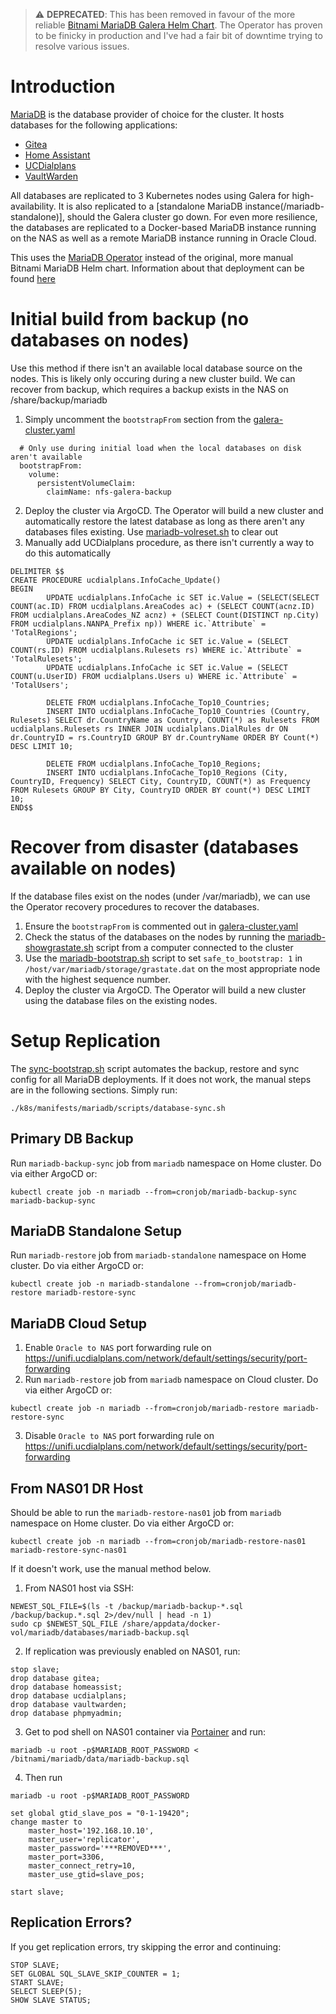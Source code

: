 > :warning: **DEPRECATED**: This has been removed in favour of the more reliable [Bitnami MariaDB Galera Helm Chart](/mariadb). The Operator has proven to be finicky in production and I've had a fair bit of downtime trying to resolve various issues.

# Introduction
[MariaDB](https://mariadb.org/) is the database provider of choice for the cluster. It hosts databases for the following applications:
* [Gitea](/manifests/gitea)
* [Home Assistant](/manifests/home-automation/homeassist)
* [UCDialplans](/manifests/ucdialplans)
* [VaultWarden](/manifests/vaultwarden)

All databases are replicated to 3 Kubernetes nodes using Galera for high-availability. It is also replicated to a [standalone MariaDB instance(/mariadb-standalone)], should the Galera cluster go down. For even more resilience, the databases are replicated to a Docker-based MariaDB instance running on the NAS as well as a remote MariaDB instance running in Oracle Cloud.

This uses the [MariaDB Operator](https://github.com/mariadb-operator/mariadb-operator) instead of the original, more manual Bitnami MariaDB Helm chart. Information about that deployment can be found [here](/mariadb)

# Initial build from backup (no databases on nodes)
Use this method if there isn't an available local database source on the nodes. This is likely only occuring during a new cluster build. We can recover from backup, which requires a backup exists in the NAS on /share/backup/mariadb
1. Simply uncomment the `bootstrapFrom` section from the [galera-cluster.yaml](galera-cluster.yaml)
```
  # Only use during initial load when the local databases on disk aren't available
  bootstrapFrom:
    volume:
      persistentVolumeClaim: 
        claimName: nfs-galera-backup
```
2. Deploy the cluster via ArgoCD. The Operator will build a new cluster and automatically restore the latest database as long as there aren't any databases files existing. Use [mariadb-volreset.sh](scripts/mariadb-volreset.yaml) to clear out
3. Manually add UCDialplans procedure, as there isn't currently a way to do this automatically
```
DELIMITER $$
CREATE PROCEDURE ucdialplans.InfoCache_Update()
BEGIN
        UPDATE ucdialplans.InfoCache ic SET ic.Value = (SELECT(SELECT COUNT(ac.ID) FROM ucdialplans.AreaCodes ac) + (SELECT COUNT(acnz.ID) FROM ucdialplans.AreaCodes_NZ acnz) + (SELECT Count(DISTINCT np.City) FROM ucdialplans.NANPA_Prefix np)) WHERE ic.`Attribute` = 'TotalRegions';
        UPDATE ucdialplans.InfoCache ic SET ic.Value = (SELECT COUNT(rs.ID) FROM ucdialplans.Rulesets rs) WHERE ic.`Attribute` = 'TotalRulesets';
        UPDATE ucdialplans.InfoCache ic SET ic.Value = (SELECT COUNT(u.UserID) FROM ucdialplans.Users u) WHERE ic.`Attribute` = 'TotalUsers';

        DELETE FROM ucdialplans.InfoCache_Top10_Countries;
        INSERT INTO ucdialplans.InfoCache_Top10_Countries (Country, Rulesets) SELECT dr.CountryName as Country, COUNT(*) as Rulesets FROM ucdialplans.Rulesets rs INNER JOIN ucdialplans.DialRules dr ON dr.CountryID = rs.CountryID GROUP BY dr.CountryName ORDER BY Count(*) DESC LIMIT 10;

        DELETE FROM ucdialplans.InfoCache_Top10_Regions;
        INSERT INTO ucdialplans.InfoCache_Top10_Regions (City, CountryID, Frequency) SELECT City, CountryID, COUNT(*) as Frequency FROM Rulesets GROUP BY City, CountryID ORDER BY count(*) DESC LIMIT 10;
END$$
```


# Recover from disaster (databases available on nodes)
If the database files exist on the nodes (under /var/mariadb), we can use the Operator recovery procedures to recover the databases.
1. Ensure the `bootstrapFrom` is commented out in [galera-cluster.yaml](galera-cluster.yaml)
2. Check the status of the databases on the nodes by running the [mariadb-showgrastate.sh](scripts/mariadb-showgrastate.yaml) script from a computer connected to the cluster
3. Use the [mariadb-bootstrap.sh](scripts/mariadb-bootstrap.yaml) script to set `safe_to_bootstrap: 1` in `/host/var/mariadb/storage/grastate.dat` on the most appropriate node with the highest sequence number.
4. Deploy the cluster via ArgoCD. The Operator will build a new cluster using the database files on the existing nodes.


# Setup Replication
The [sync-bootstrap.sh](/mariadb/scripts/sync-bootstrap.sh) script automates the backup, restore and sync config for all MariaDB deployments. If it does not work, the manual steps are in the following sections. Simply run:
```
./k8s/manifests/mariadb/scripts/database-sync.sh
```

## Primary DB Backup
Run `mariadb-backup-sync` job from `mariadb` namespace on Home cluster. Do via either ArgoCD or:
```
kubectl create job -n mariadb --from=cronjob/mariadb-backup-sync mariadb-backup-sync
```

## MariaDB Standalone Setup
Run `mariadb-restore` job from `mariadb-standalone` namespace on Home cluster. Do via either ArgoCD or:
```
kubectl create job -n mariadb-standalone --from=cronjob/mariadb-restore mariadb-restore-sync
```

## MariaDB Cloud Setup
1. Enable ```Oracle to NAS``` port forwarding rule on https://unifi.ucdialplans.com/network/default/settings/security/port-forwarding
2. Run `mariadb-restore` job from `mariadb` namespace on Cloud cluster. Do via either ArgoCD or:
```
kubectl create job -n mariadb --from=cronjob/mariadb-restore mariadb-restore-sync
```
3. Disable ```Oracle to NAS``` port forwarding rule on https://unifi.ucdialplans.com/network/default/settings/security/port-forwarding


## From NAS01 DR Host
Should be able to run the `mariadb-restore-nas01` job from `mariadb` namespace on Home cluster. Do via either ArgoCD or:
```
kubectl create job -n mariadb --from=cronjob/mariadb-restore-nas01 mariadb-restore-sync-nas01
```

If it doesn't work, use the manual method below.

1. From NAS01 host via SSH:
```
NEWEST_SQL_FILE=$(ls -t /backup/mariadb-backup-*.sql /backup/backup.*.sql 2>/dev/null | head -n 1)
sudo cp $NEWEST_SQL_FILE /share/appdata/docker-vol/mariadb/databases/mariadb-backup.sql
```
2. If replication was previously enabled on NAS01, run:
```
stop slave;
drop database gitea;
drop database homeassist;
drop database ucdialplans;
drop database vaultwarden;
drop database phpmyadmin;
```
3. Get to pod shell on NAS01 container via [Portainer](https://portainer.ucdialplans.com) and run:
```
mariadb -u root -p$MARIADB_ROOT_PASSWORD < /bitnami/mariadb/data/mariadb-backup.sql
```

4. Then run 
```
mariadb -u root -p$MARIADB_ROOT_PASSWORD
```
```
set global gtid_slave_pos = "0-1-19420";
change master to
    master_host='192.168.10.10',
    master_user='replicator',
    master_password='***REMOVED***',
    master_port=3306,
    master_connect_retry=10,
    master_use_gtid=slave_pos;

start slave;
```

## Replication Errors?
If you get replication errors, try skipping the error and continuing:
```
STOP SLAVE;
SET GLOBAL SQL_SLAVE_SKIP_COUNTER = 1;
START SLAVE;
SELECT SLEEP(5);
SHOW SLAVE STATUS;
```
